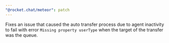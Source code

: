```yaml
---
"@rocket.chat/meteor": patch
---
```


Fixes an issue that caused the auto transfer process due to agent inactivity to fail with error `Missing property userType` when the target of the transfer was the queue.
